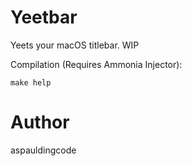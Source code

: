# Yeetbar

Yeets your macOS titlebar.
WIP

Compilation (Requires Ammonia Injector):

```
make help
```

# Author
aspauldingcode
